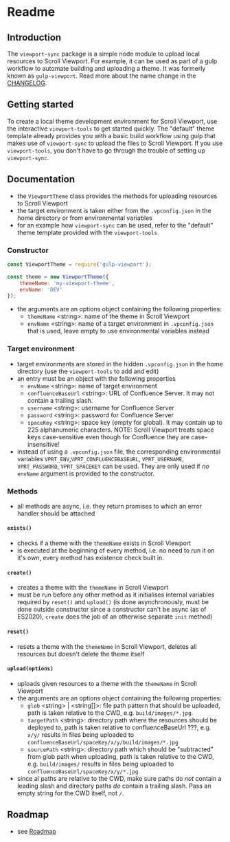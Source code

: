 # Readme

## Introduction

The `viewport-sync` package is a simple node module to upload local resources to Scroll Viewport. For example, it can be used as part of a gulp workflow to automate building and uploading a theme. It was formerly known as `gulp-viewport`. Read more about the name change in the [CHANGELOG](CHANGELOG.md).


## Getting started

To create a local theme development environment for Scroll Viewport, use the interactive `viewport-tools` to get started quickly. The "default" theme template already provides you with a basic build workflow using gulp that makes use of `viewport-sync` to upload the files to Scroll Viewport. If you use `viewport-tools`, you don't have to go through the trouble of setting up `viewport-sync`.


## Documentation

- the `ViewportTheme` class provides the methods for uploading resources to Scroll Viewport
- the target environment is taken either from the `.vpconfig.json` in the home directory or from environmental variables
- for an example how `viewport-sync` can be used, refer to the "default" theme template provided with the `viewport-tools`

### Constructor

```javascript
const ViewportTheme = require('gulp-viewport');

const theme = new ViewportTheme({
    themeName: 'my-viewport-theme',
    envName: 'DEV'
});
```

- the arguments are an options object containing the following properties:
    - `themeName` &lt;string&gt;: name of the theme in Scroll Viewport
    - `envName` &lt;string&gt;: name of a target environment in `.vpconfig.json` that is used, leave empty to use environmental variables instead

### Target environment

- target environments are stored in the hidden `.vpconfig.json` in the home directory (use the `viewport-tools` to add and edit)
- an entry must be an object with the following properties
    - `envName` &lt;string&gt;: name of target environment
    - `confluenceBaseUrl` &lt;string&gt;: URL of Confluence Server. It may not contain a trailing slash.
    - `username` &lt;string&gt;: username for Confluence Server
    - `password` &lt;string&gt;: password for Confluence Server
    - `spaceKey` &lt;string&gt;: space key (empty for global). It may contain up to 225 alphanumeric characters. NOTE: Scroll Viewport treats space keys case-sensitive even though for Confluence they are case-insensitive!
- instead of using a `.vpconfig.json` file, the corresponding environmental variables `VPRT_ENV`,`VPRT_CONFLUENCEBASEURL`,  `VPRT_USERNAME`, `VPRT_PASSWORD`, `VPRT_SPACEKEY` can be used. They are only used if _no_ `envName` argument is provided to the constructor.

### Methods

- all methods are async, i.e. they return promises to which an error handler should be attached

#### `exists()`

- checks if a theme with the `themeName` exists in Scroll Viewport
- is executed at the beginning of every method, i.e. no need to run it on it's own, every method has existence check built in.

#### `create()`

- creates a theme with the `themeName` in Scroll Viewport
- must be run before any other method as it initialises internal variables required by `reset()` and `upload()` (is done asynchronously, must be done outside constructor since a constructor can't be async (as of ES2020), `create` does the job of an otherwise separate `init` method)

#### `reset()`

- resets a theme with the `themeName` in Scroll Viewport, deletes all resources but doesn't delete the theme itself

#### `upload(options)`

- uploads given resources to a theme with the `themeName` in Scroll Viewport
- the arguments are an options object containing the following properties:
    - `glob` &lt;string&gt; | &lt;string[]&gt;: file path pattern that should be uploaded, path is taken relative to the CWD, e.g. `build/images/*.jpg`.
    - `targetPath` &lt;string&gt;: directory path where the resources should be deployed to, path is taken relative to confluenceBaseUrl ???, e.g. `x/y/` results in files being uploaded to `confluenceBaseUrl/spaceKey/x/y/build/images/*.jpg`
    - `sourcePath` &lt;string&gt;: directory path which should be "subtracted" from glob path when uploading, path is taken relative to the CWD, e.g. `build/images/` results in files being uploaded to `confluenceBaseUrl/spaceKey/x/y/*.jpg`
- since al paths are relative to the CWD, make sure paths do _not_ contain a leading slash and directory paths _do_ contain a trailing slash. Pass an empty string for the CWD itself, not `/`.


## Roadmap

- see [Roadmap](Roadmap.md)